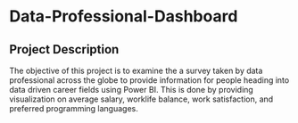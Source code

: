 # Data-Professional-Dashboard

## Project Description
The objective of this project is to examine the a survey taken by data professional across the globe to provide information for people heading into data driven career fields using Power BI. This is done by providing visualization on average salary, worklife balance, work satisfaction, and preferred programming languages.
